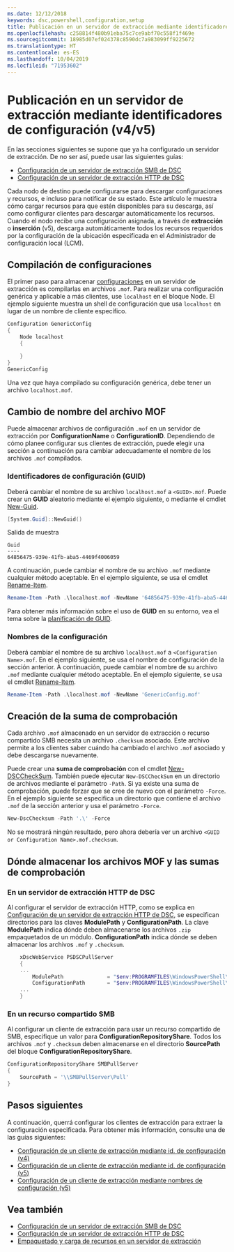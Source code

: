 ```yaml
---
ms.date: 12/12/2018
keywords: dsc,powershell,configuration,setup
title: Publicación en un servidor de extracción mediante identificadores de configuración (v4/v5)
ms.openlocfilehash: c258814f480b91eba75c7ce9abf70c558f1f469e
ms.sourcegitcommit: 18985d07ef024378c8590dc7a983099ff9225672
ms.translationtype: HT
ms.contentlocale: es-ES
ms.lasthandoff: 10/04/2019
ms.locfileid: "71953602"
---
```

# <a name="publish-to-a-pull-server-using-configuration-ids-v4v5"></a>Publicación en un servidor de extracción mediante identificadores de configuración (v4/v5)

En las secciones siguientes se supone que ya ha configurado un servidor de extracción. De no ser así, puede usar las siguientes guías:

- [Configuración de un servidor de extracción SMB de DSC](pullServerSmb.md)
- [Configuración de un servidor de extracción HTTP de DSC](pullServer.md)

Cada nodo de destino puede configurarse para descargar configuraciones y recursos, e incluso para notificar de su estado. Este artículo le muestra cómo cargar recursos para que estén disponibles para su descarga, así como configurar clientes para descargar automáticamente los recursos. Cuando el nodo recibe una configuración asignada, a través de **extracción** o **inserción** (v5), descarga automáticamente todos los recursos requeridos por la configuración de la ubicación especificada en el Administrador de configuración local (LCM).

## <a name="compile-configurations"></a>Compilación de configuraciones

El primer paso para almacenar [configuraciones](../configurations/configurations.md) en un servidor de extracción es compilarlas en archivos `.mof`. Para realizar una configuración genérica y aplicable a más clientes, use `localhost` en el bloque Node. El ejemplo siguiente muestra un shell de configuración que usa `localhost` en lugar de un nombre de cliente específico.

```powershell
Configuration GenericConfig
{
    Node localhost
    {

    }
}
GenericConfig
```

Una vez que haya compilado su configuración genérica, debe tener un archivo `localhost.mof`.

## <a name="renaming-the-mof-file"></a>Cambio de nombre del archivo MOF

Puede almacenar archivos de configuración `.mof` en un servidor de extracción por **ConfigurationName** o **ConfigurationID**. Dependiendo de cómo planee configurar sus clientes de extracción, puede elegir una sección a continuación para cambiar adecuadamente el nombre de los archivos `.mof` compilados.

### <a name="configuration-ids-guid"></a>Identificadores de configuración (GUID)

Deberá cambiar el nombre de su archivo `localhost.mof` a `<GUID>.mof`. Puede crear un **GUID** aleatorio mediante el ejemplo siguiente, o mediante el cmdlet [New-Guid](/powershell/module/microsoft.powershell.utility/new-guid).

```powershell
[System.Guid]::NewGuid()
```

Salida de muestra

```Output
Guid
----
64856475-939e-41fb-aba5-4469f4006059
```

A continuación, puede cambiar el nombre de su archivo `.mof` mediante cualquier método aceptable. En el ejemplo siguiente, se usa el cmdlet [Rename-Item](/powershell/module/microsoft.powershell.management/rename-item).

```powershell
Rename-Item -Path .\localhost.mof -NewName '64856475-939e-41fb-aba5-4469f4006059.mof'
```

Para obtener más información sobre el uso de **GUID** en su entorno, vea el tema sobre la [planificación de GUID](/powershell/dsc/secureserver#guids).

### <a name="configuration-names"></a>Nombres de la configuración

Deberá cambiar el nombre de su archivo `localhost.mof` a `<Configuration Name>.mof`. En el ejemplo siguiente, se usa el nombre de configuración de la sección anterior. A continuación, puede cambiar el nombre de su archivo `.mof` mediante cualquier método aceptable. En el ejemplo siguiente, se usa el cmdlet [Rename-Item](/powershell/module/microsoft.powershell.management/rename-item).

```powershell
Rename-Item -Path .\localhost.mof -NewName 'GenericConfig.mof'
```

## <a name="create-the-checksum"></a>Creación de la suma de comprobación

Cada archivo `.mof` almacenado en un servidor de extracción o recurso compartido SMB necesita un archivo `.checksum` asociado.
Este archivo permite a los clientes saber cuándo ha cambiado el archivo `.mof` asociado y debe descargarse nuevamente.

Puede crear una **suma de comprobación** con el cmdlet [New-DSCCheckSum](/powershell/module/psdesiredstateconfiguration/new-dscchecksum). También puede ejecutar `New-DSCCheckSum` en un directorio de archivos mediante el parámetro `-Path`.
Si ya existe una suma de comprobación, puede forzar que se cree de nuevo con el parámetro `-Force`. En el ejemplo siguiente se especifica un directorio que contiene el archivo `.mof` de la sección anterior y usa el parámetro `-Force`.

```powershell
New-DscChecksum -Path '.\' -Force
```

No se mostrará ningún resultado, pero ahora debería ver un archivo `<GUID or Configuration Name>.mof.checksum`.

## <a name="where-to-store-mof-files-and-checksums"></a>Dónde almacenar los archivos MOF y las sumas de comprobación

### <a name="on-a-dsc-http-pull-server"></a>En un servidor de extracción HTTP de DSC

Al configurar el servidor de extracción HTTP, como se explica en [Configuración de un servidor de extracción HTTP de DSC](pullServer.md), se especifican directorios para las claves **ModulePath** y **ConfigurationPath**. La clave **ModulePath** indica dónde deben almacenarse los archivos `.zip` empaquetados de un módulo. **ConfigurationPath** indica dónde se deben almacenar los archivos `.mof` y `.checksum`.

```powershell
    xDscWebService PSDSCPullServer
    {
    ...
        ModulePath              = "$env:PROGRAMFILES\WindowsPowerShell\DscService\Modules"
        ConfigurationPath       = "$env:PROGRAMFILES\WindowsPowerShell\DscService\Configuration"
    ...
    }

```

### <a name="on-an-smb-share"></a>En un recurso compartido SMB

Al configurar un cliente de extracción para usar un recurso compartido de SMB, especifique un valor para **ConfigurationRepositoryShare**.
Todos los archivos `.mof` y `.checksum` deben almacenarse en el directorio **SourcePath** del bloque **ConfigurationRepositoryShare**.

```powershell
ConfigurationRepositoryShare SMBPullServer
{
    SourcePath = '\\SMBPullServer\Pull'
}
```

## <a name="next-steps"></a>Pasos siguientes

A continuación, querrá configurar los clientes de extracción para extraer la configuración especificada. Para obtener más información, consulte una de las guías siguientes:

- [Configuración de un cliente de extracción mediante id. de configuración (v4)](pullClientConfigId4.md)
- [Configuración de un cliente de extracción mediante id. de configuración (v5)](pullClientConfigId.md)
- [Configuración de un cliente de extracción mediante nombres de configuración (v5)](pullClientConfigNames.md)

## <a name="see-also"></a>Vea también

- [Configuración de un servidor de extracción SMB de DSC](pullServerSmb.md)
- [Configuración de un servidor de extracción HTTP de DSC](pullServer.md)
- [Empaquetado y carga de recursos en un servidor de extracción](package-upload-resources.md)
